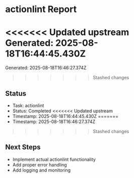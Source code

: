 # actionlint Report

<<<<<<< Updated upstream
Generated: 2025-08-18T16:44:45.430Z
=======
Generated: 2025-08-18T16:46:27.374Z
>>>>>>> Stashed changes

## Status
- Task: actionlint
- Status: Completed
<<<<<<< Updated upstream
- Timestamp: 2025-08-18T16:44:45.430Z
=======
- Timestamp: 2025-08-18T16:46:27.374Z
>>>>>>> Stashed changes

## Next Steps
- Implement actual actionlint functionality
- Add proper error handling
- Add logging and monitoring
